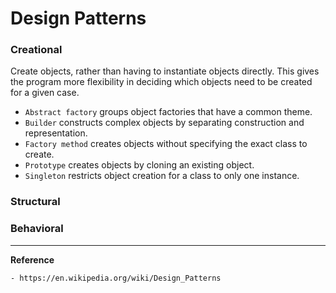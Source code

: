 # Design Patterns

### Creational

Create objects, rather than having to instantiate objects directly. 
This gives the program more flexibility in deciding which objects need to be created for a given case.

- `Abstract factory` groups object factories that have a common theme.
- `Builder` constructs complex objects by separating construction and representation.
- `Factory method` creates objects without specifying the exact class to create.
- `Prototype` creates objects by cloning an existing object.
- `Singleton` restricts object creation for a class to only one instance.

### Structural

### Behavioral


---


**Reference**

```
- https://en.wikipedia.org/wiki/Design_Patterns

```
